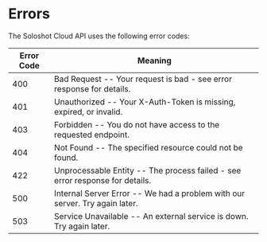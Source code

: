# Errors

The Soloshot Cloud API uses the following error codes:

Error Code | Meaning
---------- | -------
400 | Bad Request -- Your request is bad - see error response for details.
401 | Unauthorized -- Your X-Auth-Token is missing, expired, or invalid.
403 | Forbidden -- You do not have access to the requested endpoint.
404 | Not Found -- The specified resource could not be found.
422 | Unprocessable Entity -- The process failed - see error response for details.
500 | Internal Server Error -- We had a problem with our server. Try again later.
503 | Service Unavailable -- An external service is down. Try again later.
